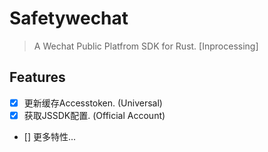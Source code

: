 # Safetywechat

> A Wechat Public Platfrom SDK for Rust. [Inprocessing]

## Features

- [X] 更新缓存Accesstoken. (Universal)
- [X] 获取JSSDK配置. (Official Account)
- []  更多特性...

